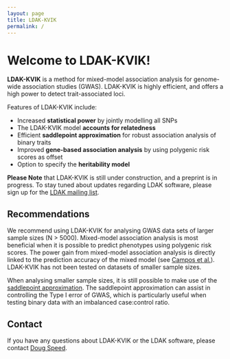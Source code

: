 ```yaml
---
layout: page
title: LDAK-KVIK
permalink: /
---
```


# Welcome to LDAK-KVIK!

**LDAK-KVIK** is a method for mixed-model association analysis for genome-wide association studies (GWAS). LDAK-KVIK is highly efficient, and offers a high power to detect trait-associated loci.

Features of LDAK-KVIK include:

 - Increased **statistical power** by jointly modelling all SNPs
 - The LDAK-KVIK model **accounts for relatedness** 
 - Efficient **saddlepoint approximation** for robust association analysis of binary traits
 - Improved **gene-based association analysis** by using polygenic risk scores as offset
 - Option to specify the **heritability model**

 **Please Note** that LDAK-KVIK is still under construction, and a preprint is in progress. To stay tuned about updates regarding LDAK software, please sign up for the [LDAK mailing list](https://dougspeed.com/downloads/).

## Recommendations

We recommend using LDAK-KVIK for analysing GWAS data sets of larger sample sizes (N > 5000). Mixed-model association analysis is most beneficial when it is possible to predict phenotypes using polygenic risk scores. The power gain from mixed-model association analysis is directly linked to the prediction accuracy of the mixed model (see [Campos et al.](https://www.nature.com/articles/s41588-023-01500-0)). LDAK-KVIK has not been tested on datasets of smaller sample sizes.

When analysing smaller sample sizes, it is still possible to make use of the [saddlepoint approximation](docs/assoc/spa). The saddlepoint approximation can assist in controlling the Type I error of GWAS, which is particularly useful when testing binary data with an imbalanced case:control ratio.

## Contact

If you have any questions about LDAK-KVIK or the LDAK software, please contact [Doug Speed](mailto:doug@qgg.au.dk).